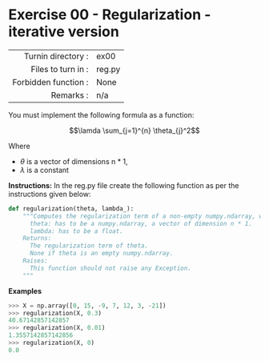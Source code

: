 # Exercise 00 - Regularization - iterative version

|                         |                    |
| -----------------------:| ------------------ |
|   Turnin directory :    |  ex00              |
|   Files to turn in :    |  reg.py            |
|   Forbidden function :  |  None              |
|   Remarks :             |  n/a               |

You must implement the following formula as a function:  
  
$$\lamda \sum_{j=1}^{n} \theta_{j}^2$$

Where 
- $\theta$ is a vector of dimensions n * 1,
- $\lambda$ is a constant


**Instructions:**
In the reg.py file create the following function as per the instructions given below:
```python
def regularization(theta, lambda_):
    """Computes the regularization term of a non-empty numpy.ndarray, without any for-loop.    Args:
      theta: has to be a numpy.ndarray, a vector of dimension n * 1.
      lambda: has to be a float.
    Returns:
      The regularization term of theta.
      None if theta is an empty numpy.ndarray.
    Raises:
      This function should not raise any Exception.
    """
```
**Examples**
```python
>>> X = np.array([0, 15, -9, 7, 12, 3, -21])
>>> regularization(X, 0.3)
40.67142857142857
>>> regularization(X, 0.01)
1.3557142857142856
>>> regularization(X, 0)
0.0
```